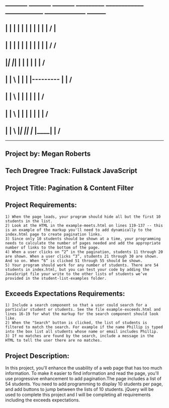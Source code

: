 ##  _______    _______   _______     _________    ____________    ____________    _____________        ______
## |       |  |       | |       |        |       |               |            |         |             /      |
## |       |  |       | |       |        |       |               |            |         |            /       /
## |_______|  |_______| |       |        |       |               |                      |                   /
## |          | \       |       |        |       |---------      |                      |                  /
## |          |  \      |       |        |       |               |                      |                 /
## |          |   \     |       |        |       |               |            |         |                /
## |          |    \    |_______|  |_____|       |____________   |____________|         |               /________    


--------------------------------------------------------------------------------------------------------------------

## Project by: Megan Roberts
## Tech Dregree Track: Fullstack JavaScript
## Project Title: Pagination & Content Filter
## Project Requirements:
```
1) When the page loads, your program should hide all but the first 10 students in the list.
2) Look at the HTML in the example-meets.html on lines 119-137 -- this is an example of the markup you'll need to add dynamically to the index.html page to create pagination links.
3) Since only 10 students should be shown at a time, your programming needs to calculate the number of pages needed and add the appropriate number of links to the bottom of the page.
4) When a user clicks on “2” in the pagination, students 11 through 20 are shown. When a user clicks “3”, students 21 through 30 are shown. And so on. When “6” is clicked 51 through 55 should be shown.
5) Your program should work for any number of students. There are 54 students in index.html, but you can test your code by adding the JavaScript file your write to the other lists of students we’ve provided in the student-list-examples folder.
```
## Exceeds Expectations Requirements:
```
1) Include a search component so that a user could search for a particular student or students. See the file example-exceeds.html and lines 16-19 for what the markup for the search component should look like.
2) When the "Search" button is clicked, the list of students is filtered to match the search. For example if the name Phillip is typed into the box list all students whose name or email includes Phillip.
3) If no matches are found by the search, include a message in the HTML to tell the user there are no matches.
```
## Project Description:
In this project, you'll enhance the usability of a web page that has too much information. To make it easier to find information and read the page, you'll use progressive enhancement to add pagination.The page includes a list of 54 students. You need to add programming to display 10 students per page, and add buttons to jump between the lists of 10 students.
jQuery will be used to complete this project and I will be completing all requirements including the exceeds expectations.